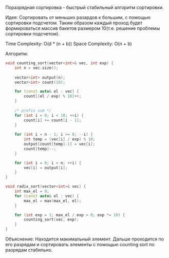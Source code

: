 Поразрядная сортировка - быстрый стабильный алгоритм сортировки.

Идея: Сортировать от меньших разардов к большим, с помощью сортировки подсчетом. Таким образом каждый проход будет формироваться массив бакетов размером 10(т.е. решение проблемы сортировки подсчетом).

Time Complexity: O(d * (n + b))
Space Complexity: O(n + b)

Алгоритм:
```cpp
void counting_sort(vector<int>& vec, int exp) {
    int n = vec.size();
    
    vector<int> output(n);
    vector<int> count(10);

    for (const auto& el : vec) {
        count[(el / exp) % 10]++;
    }
    
    /* prefix sum */
    for (int i = 0; i < 10; ++i) {
        count[i] += count[i - 1];
    }
    
    for (int i = n - 1; i >= 0; --i) {
        int temp = (vec[i] / exp) % 10;
        output[count[temp]-1] = vec[i];
        count[temp]--;
    }

    for (int i = 0; i < n; ++i) {
        vec[i] = output[i];
    }
}

void radix_sort(vector<int>& vec) {
    int max_el = 0;
    for (const auto& el : vec) {
        max_el = max(max_el, el);
    }

    for (int exp = 1; max_el / exp > 0; exp *= 10) {
        counting_sort(vec, exp);
    }
}
```
Объяснение: Находится макимальный элемент. Дальше проходится по его разрядам и сортировать элементы с помощью counting sort по разрядам стабильно.
